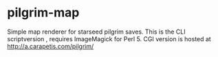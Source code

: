 # pilgrim-map
Simple map renderer for starseed pilgrim saves.
This is the CLI scriptversion , requires ImageMagick for Perl 5.
CGI version is hosted at http://a.carapetis.com/pilgrim/
